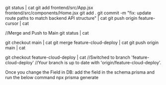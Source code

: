 git status | cat
git add frontend/src/App.jsx frontend/src/components/Home.jsx 
git add .
git commit -m "fix: update route paths to match backend API structure" | cat
git push origin feature-cursor | cat

//Merge and Push to Main
git status | cat

git checkout main | cat
git merge feature-cloud-deploy | cat
git push origin main | cat

git checkout feature-cloud-deploy | cat
//Switched to branch 'feature-cloud-deploy'
//Your branch is up to date with 'origin/feature-cloud-deploy'.


Once you change the Field in DB: add the field in the schema.prisma and run the below command
npx prisma generate
